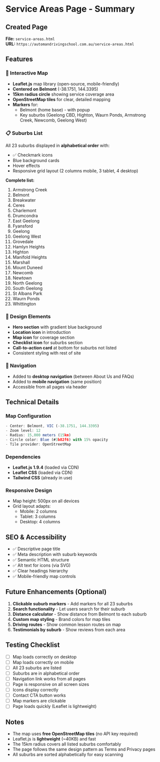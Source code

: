 # Service Areas Page - Summary

## Created Page

**File:** `service-areas.html`  
**URL:** `https://automandrivingschool.com.au/service-areas.html`

## Features

### 📍 Interactive Map
- **Leaflet.js** map library (open-source, mobile-friendly)
- **Centered on Belmont** (-38.1751, 144.3395)
- **15km radius circle** showing service coverage area
- **OpenStreetMap tiles** for clear, detailed mapping
- **Markers** for:
  - Belmont (home base) - with popup
  - Key suburbs (Geelong CBD, Highton, Waurn Ponds, Armstrong Creek, Newcomb, Geelong West)

### 📋 Suburbs List
All 23 suburbs displayed in **alphabetical order** with:
- ✅ Checkmark icons
- Blue background cards
- Hover effects
- Responsive grid layout (2 columns mobile, 3 tablet, 4 desktop)

**Complete list:**
1. Armstrong Creek
2. Belmont
3. Breakwater
4. Ceres
5. Charlemont
6. Drumcondra
7. East Geelong
8. Fyansford
9. Geelong
10. Geelong West
11. Grovedale
12. Hamlyn Heights
13. Highton
14. Manifold Heights
15. Marshall
16. Mount Duneed
17. Newcomb
18. Newtown
19. North Geelong
20. South Geelong
21. St Albans Park
22. Waurn Ponds
23. Whittington

### 🎨 Design Elements
- **Hero section** with gradient blue background
- **Location icon** in introduction
- **Map icon** for coverage section
- **Checklist icon** for suburbs section
- **Call-to-action card** at bottom for suburbs not listed
- Consistent styling with rest of site

### 🔗 Navigation
- Added to **desktop navigation** (between About Us and FAQs)
- Added to **mobile navigation** (same position)
- Accessible from all pages via header

## Technical Details

### Map Configuration
```javascript
- Center: Belmont, VIC (-38.1751, 144.3395)
- Zoom level: 12
- Radius: 15,000 meters (15km)
- Circle color: Blue (#3b82f6) with 15% opacity
- Tile provider: OpenStreetMap
```

### Dependencies
- **Leaflet.js 1.9.4** (loaded via CDN)
- **Leaflet CSS** (loaded via CDN)
- **Tailwind CSS** (already in use)

### Responsive Design
- Map height: 500px on all devices
- Grid layout adapts:
  - Mobile: 2 columns
  - Tablet: 3 columns
  - Desktop: 4 columns

## SEO & Accessibility
- ✅ Descriptive page title
- ✅ Meta description with suburb keywords
- ✅ Semantic HTML structure
- ✅ Alt text for icons (via SVG)
- ✅ Clear headings hierarchy
- ✅ Mobile-friendly map controls

## Future Enhancements (Optional)

1. **Clickable suburb markers** - Add markers for all 23 suburbs
2. **Search functionality** - Let users search for their suburb
3. **Distance calculator** - Show distance from Belmont to each suburb
4. **Custom map styling** - Brand colors for map tiles
5. **Driving routes** - Show common lesson routes on map
6. **Testimonials by suburb** - Show reviews from each area

## Testing Checklist

- [ ] Map loads correctly on desktop
- [ ] Map loads correctly on mobile
- [ ] All 23 suburbs are listed
- [ ] Suburbs are in alphabetical order
- [ ] Navigation link works from all pages
- [ ] Page is responsive on all screen sizes
- [ ] Icons display correctly
- [ ] Contact CTA button works
- [ ] Map markers are clickable
- [ ] Page loads quickly (Leaflet is lightweight)

## Notes

- The map uses **free OpenStreetMap tiles** (no API key required)
- Leaflet.js is **lightweight** (~40KB) and fast
- The 15km radius covers all listed suburbs comfortably
- The page follows the same design pattern as Terms and Privacy pages
- All suburbs are sorted alphabetically for easy scanning
